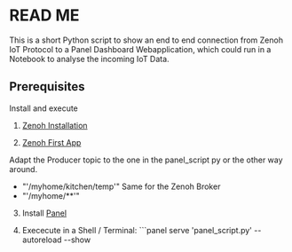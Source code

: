 # READ ME
This is a short Python script to show an end to end connection from Zenoh IoT Protocol to a Panel Dashboard Webapplication, which could run in a Notebook to analyse the incoming IoT Data.

## Prerequisites

Install and execute
1) [Zenoh Installation](https://zenoh.io/docs/getting-started/installation/)

2) [Zenoh First App](https://zenoh.io/docs/getting-started/first-app/)

Adapt the Producer topic to the one in the panel_script py or the other way around. 
- "'/myhome/kitchen/temp'"
Same for the Zenoh Broker
- "'/myhome/**'"

3) Install [Panel](https://panel.holoviz.org/getting_started/index.html)

4) Exececute in a Shell / Terminal: ```panel serve 'panel_script.py' --autoreload --show






